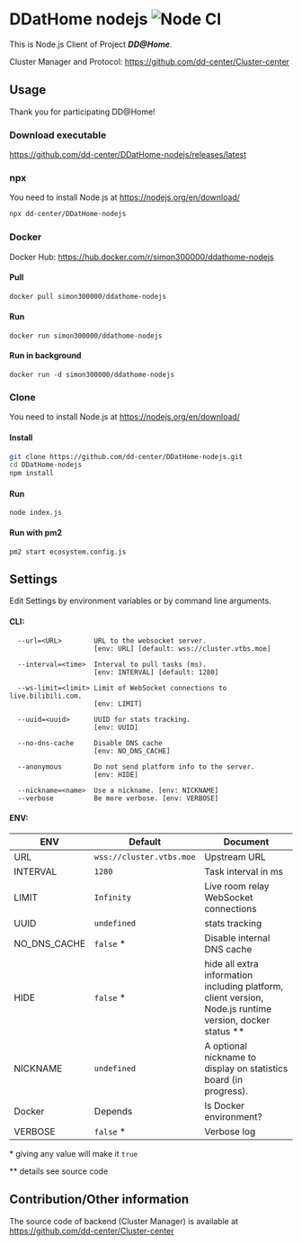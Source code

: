 # DDatHome nodejs ![Node CI](https://github.com/dd-center/DDatHome-nodejs/workflows/Core%20CI/badge.svg)
This is Node.js Client of Project ***DD@Home***.

Cluster Manager and Protocol: <https://github.com/dd-center/Cluster-center>

## Usage

Thank you for participating DD@Home!

### Download executable

<https://github.com/dd-center/DDatHome-nodejs/releases/latest>

### npx

You need to install Node.js at <https://nodejs.org/en/download/>

```sh
npx dd-center/DDatHome-nodejs
```

### Docker

Docker Hub: <https://hub.docker.com/r/simon300000/ddathome-nodejs>

#### Pull

```sh
docker pull simon300000/ddathome-nodejs
```

#### Run

```shell
docker run simon300000/ddathome-nodejs
```

#### Run in background

```shell
docker run -d simon300000/ddathome-nodejs
```

### Clone

You need to install Node.js at <https://nodejs.org/en/download/>

#### Install

```sh
git clone https://github.com/dd-center/DDatHome-nodejs.git
cd DDatHome-nodejs
npm install
```

#### Run

```shell
node index.js
```

#### Run with pm2

```shell
pm2 start ecosystem.config.js 
```

## Settings

Edit Settings by environment variables or by command line arguments.

#### CLI:

```
  --url=<URL>        URL to the websocket server.
                     [env: URL] [default: wss://cluster.vtbs.moe]
                     
  --interval=<time>  Interval to pull tasks (ms).
                     [env: INTERVAL] [default: 1280]

  --ws-limit=<limit> Limit of WebSocket connections to live.bilibili.com.
                     [env: LIMIT]

  --uuid=<uuid>      UUID for stats tracking.
                     [env: UUID]
                     
  --no-dns-cache     Disable DNS cache
                     [env: NO_DNS_CACHE]
                     
  --anonymous        Do not send platform info to the server.
                     [env: HIDE]
                     
  --nickname=<name>  Use a nickname. [env: NICKNAME]
  --verbose          Be more verbose. [env: VERBOSE]
```

#### ENV:

| ENV          | Default                  | Document                                                     |
| ------------ | ------------------------ | ------------------------------------------------------------ |
| URL          | `wss://cluster.vtbs.moe` | Upstream URL                                                 |
| INTERVAL     | `1280`                   | Task interval in ms                                          |
| LIMIT        | `Infinity`               | Live room relay WebSocket connections                        |
| UUID         | `undefined`              | stats tracking                                               |
| NO_DNS_CACHE | `false` *                | Disable internal DNS cache                                   |
| HIDE         | `false` *                | hide all extra information including platform, client version, Node.js runtime version, docker status ** |
| NICKNAME     | `undefined`              | A optional nickname to display on statistics board (in progress). |
| Docker       | Depends                  | Is Docker environment?                                       |
| VERBOSE      | `false` *                | Verbose log                                                  |

\* giving any value will make it `true`

\*\* details see source code

## Contribution/Other information

The source code of backend (Cluster Manager) is available at <https://github.com/dd-center/Cluster-center>